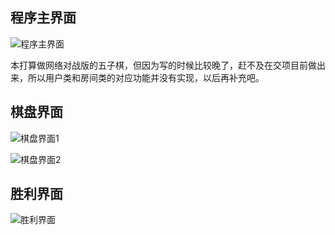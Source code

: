 ## 程序主界面

![程序主界面](https://github.com/Naccl/gobang/blob/master/img/gobang-MainFrame.jpg)

本打算做网络对战版的五子棋，但因为写的时候比较晚了，赶不及在交项目前做出来，所以用户类和房间类的对应功能并没有实现，以后再补充吧。

## 棋盘界面

![棋盘界面1](https://github.com/Naccl/gobang/blob/master/img/gobang-ChessBoard1.jpg)

![棋盘界面2](https://github.com/Naccl/gobang/blob/master/img/gobang-ChessBoard2.jpg)

## 胜利界面

![胜利界面](https://github.com/Naccl/gobang/blob/master/img/gobang-finish.jpg)

